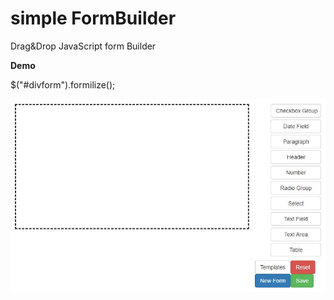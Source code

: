 # simple FormBuilder
Drag&amp;Drop JavaScript form Builder

**Demo**

$("#divform").formilize();

![Image description](https://github.com/Mtandoh/simpleFormBuilder/blob/master/screenshot.JPG)
